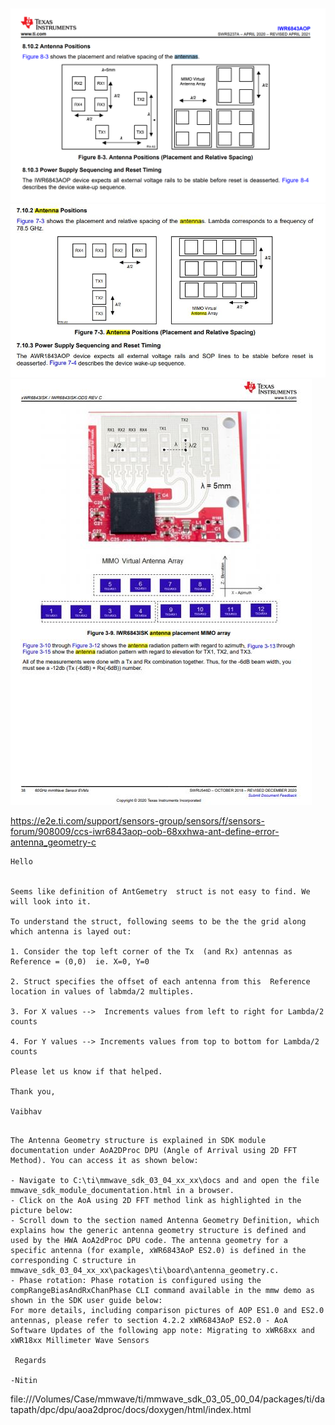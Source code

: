 ![Alt text](xWR6843AOP.jpg)
![Alt text](xWR1843AOP.jpg)
![Alt text](xWR6843ISK_xWR1843BOOST.jpg)

https://e2e.ti.com/support/sensors-group/sensors/f/sensors-forum/908009/ccs-iwr6843aop-oob-68xxhwa-ant-define-error-antenna_geometry-c

```
Hello


Seems like definition of AntGemetry  struct is not easy to find. We will look into it.

To understand the struct, following seems to be the the grid along which antenna is layed out:

1. Consider the top left corner of the Tx  (and Rx) antennas as Reference = (0,0)  ie. X=0, Y=0

2. Struct specifies the offset of each antenna from this  Reference location in values of labmda/2 multiples.

3. For X values -->  Increments values from left to right for Lambda/2 counts

4. For Y values --> Increments values from top to bottom for Lambda/2 counts

Please let us know if that helped.

Thank you,

Vaibhav

```

```

The Antenna Geometry structure is explained in SDK module documentation under AoA2DProc DPU (Angle of Arrival using 2D FFT Method). You can access it as shown below:

- Navigate to C:\ti\mmwave_sdk_03_04_xx_xx\docs and and open the file mmwave_sdk_module_documentation.html in a browser.
- Click on the AoA using 2D FFT method link as highlighted in the picture below:
- Scroll down to the section named Antenna Geometry Definition, which explains how the generic antenna geometry structure is defined and used by the HWA AoA2dProc DPU code. The antenna geometry for a specific antenna (for example, xWR6843AoP ES2.0) is defined in the corresponding C structure in mmwave_sdk_03_04_xx_xx\packages\ti\board\antenna_geometry.c.
- Phase rotation: Phase rotation is configured using the compRangeBiasAndRxChanPhase CLI command available in the mmw demo as shown in the SDK user guide below:
For more details, including comparison pictures of AOP ES1.0 and ES2.0 antennas, please refer to section 4.2.2 xWR6843AoP ES2.0 - AoA Software Updates of the following app note: Migrating to xWR68xx and xWR18xx Millimeter Wave Sensors

 Regards

-Nitin
```

file:///Volumes/Case/mmwave/ti/mmwave_sdk_03_05_00_04/packages/ti/datapath/dpc/dpu/aoa2dproc/docs/doxygen/html/index.html
